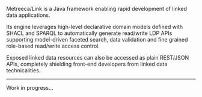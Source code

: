 
Metreeca/Link is a Java framework enabling rapid development of linked data applications.

Its engine leverages high-level declarative domain models defined with SHACL and SPARQL to automatically generate read/write LDP APIs supporting model-driven faceted search, data validation and fine grained role-based read/write access control.

Exposed linked data resources can also be accessed as plain REST/JSON APIs, completely shielding front-end developers from linked data technicalities.

---

<p class="warning">Work in progress…</p>
